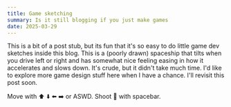 ```yaml
---
title: Game sketching
summary: Is it still blogging if you just make games
date: 2025-03-29
---
```


<script>
    import { Tween, Spring } from "svelte/motion"
    import { center, left, right } from "$lib/components/rocket.js"
    import { cubicOut } from 'svelte/easing';

    let player = $state({
        x: new Spring(200, {
            duration: 1000,
            damping: 100,
		    easing: cubicOut
        }),
        y: new Spring(200, {
            duration: 1000,
		    easing: cubicOut
        }),
        width: 50,
        height: 50,
        speed: 5,
        color: 'red',
        rotation: 0,
        sprites: {}
    })

    const keys = {}
    let global = {
        ctx: null,
        canvas: null,
        playerSprite: null
    }
    let bullets = [];

    function setup(){
        document.addEventListener('keydown', (e) => {
            e.preventDefault()
            keys[e.code] = true;
        });
        
        document.addEventListener('keyup', (e) => {
            e.preventDefault()
            keys[e.code] = false;
        });

        player.sprites.center = new Image();
        player.sprites.center.src = 'data:image/png;base64,' + center;

        player.sprites.left = new Image();
        player.sprites.left.src = 'data:image/png;base64,' + left;

        player.sprites.right = new Image();
        player.sprites.right.src = 'data:image/png;base64,' + right;

        global.canvas = document.getElementById('gameCanvas');
        global.ctx = global.canvas.getContext('2d');
        global.canvas.width = 600;
        global.canvas.height = 400;
        global.ctx.drawImage(player.sprites.center, player.x.current, player.y.current, player.width, player.height);
    }

    let paused = false

    function update() {
        // Clear canvas
        global.ctx.clearRect(0, 0, global.canvas.width, global.canvas.height);
        let sprite = player.sprites.center
        
        // Move player - supporting both arrow keys and WASD
        if ((keys['ArrowLeft'] || keys['KeyA']) && player.x.current > 0) {
            player.x.target -= player.speed;
            sprite = player.sprites.left
        }
        if ((keys['ArrowRight'] || keys['KeyD']) && player.x.current < global.canvas.width - player.width) {
            player.x.target += player.speed
            sprite = player.sprites.right
        }
        if ((keys['ArrowUp'] || keys["KeyW"]) && player.y.current > 0) {
            player.y.target -= player.speed;
        }
        if ((keys['ArrowDown'] || keys["KeyS"]) && player.y.current < global.canvas.width - player.width) {
            player.y.target += player.speed;
        }
         if (keys['Space']) {
            bullets.push({
                x: player.x.current + player.width/2 - 5, // Center the bullet
                y: player.y.current - 10, // Position above player
                width: 10,
                height: 10,
                speed: 7,
                color: 'red'
            });
        }
        // Update and draw bullets
        for (let i = bullets.length - 1; i >= 0; i--) {
            bullets[i].y -= bullets[i].speed;
            
            // Remove bullets that go off screen
            if (bullets[i].y < 0) {
                bullets.splice(i, 1);
                continue;
            }
            
            // Draw bullet
            global.ctx.fillStyle = bullets[i].color;
            global.ctx.fillRect(bullets[i].x, bullets[i].y, bullets[i].width, bullets[i].height);
        }
        // Draw player
        global.ctx.drawImage(sprite, player.x.current, player.y.current, player.width, player.height);

        requestAnimationFrame(update);
    }

    $effect.root(() => {
        setup()
        requestAnimationFrame(update)
    })
    
</script>

This is a bit of a post stub, but its fun that it's so easy to do little game dev sketches inside this blog. This is a (poorly drawn) spaceship that tilts when you drive left or right and has somewhat nice feeling easing in how it accelerates and slows down. It's crude, but it didn't take much time. I'd like to explore more game design stuff here when I have a chance. I'll revisit this post soon.

Move with ⬆️ ⬇️ ⬅️ ➡️ or ASWD. Shoot 🔴 with spacebar.

<canvas id="gameCanvas"></canvas>